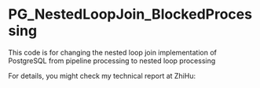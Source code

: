 # PG_NestedLoopJoin_BlockedProcessing
This code is for changing the nested loop join implementation of PostgreSQL from pipeline processing to nested loop processing

For details, you might check my technical report at ZhiHu:


